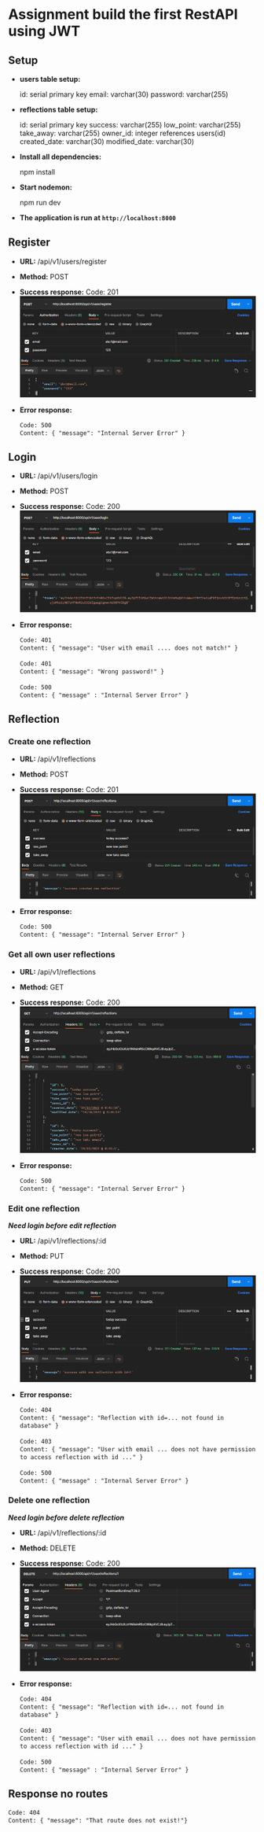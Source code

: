 # Assignment build the first RestAPI using JWT

## Setup

- **users table setup:**
  <The request typ>

  id: serial primary key
  email: varchar(30)
  password: varchar(255)

- **reflections table setup:**
  <The request typ>

  id: serial primary key
  success: varchar(255)
  low_point: varchar(255)
  take_away: varchar(255)
  owner_id: integer references users(id)
  created_date: varchar(30)
  modified_date: varchar(30)

- **Install all dependencies:**

  <The request typ>

  npm install

- **Start nodemon:**
  <The request type>

  npm run dev

- **The application is run at `http://localhost:8000`**

## Register

- **URL:**
  <The request type>
  /api/v1/users/register
- **Method:**
  <The request type>
  POST
- **Success response:**
  Code: 201
  ![response register success](https://github.com/fadlan7/final-project1/blob/main/screenshot/register.png)
- **Error response:**
  <The request type>

      Code: 500
      Content: { "message": "Internal Server Error" }

## Login

- **URL:**
  <The request type>
  /api/v1/users/login
- **Method:**
  <The request type>
  POST
- **Success response:**
  Code: 200
  ![response login success](https://github.com/fadlan7/final-project1/blob/main/screenshot/login.png)
- **Error response:**
  <The request type>

      Code: 401
      Content: { "message": "User with email .... does not match!" }

      Code: 401
      Content: { "message": "Wrong password!" }

      Code: 500
      Content: { "message" : "Internal Server Error" }

## Reflection

### Create one reflection

- **URL:**
  <The request type>
  /api/v1/reflections
- **Method:**
  <The request type>
  POST
- **Success response:**
  Code: 201
  ![response create success](https://github.com/fadlan7/final-project1/blob/main/screenshot/create%20one%20reflection2.png)
- **Error response:**
  <The request type>

      Code: 500
      Content: { "message": "Internal Server Error" }

### Get all own user reflections

- **URL:**
  <The request type>
  /api/v1/reflections
- **Method:**
  <The request type>
  GET
- **Success response:**
  Code: 200
  ![response get all own reflections success](https://github.com/fadlan7/final-project1/blob/main/screenshot/get%20all%20own%20reflection%20data.png)
- **Error response:**
  <The request type>

      Code: 500
      Content: { "message": "Internal Server Error" }

### Edit one reflection

**_Need login before edit reflection_**

- **URL:**
  <The request type>
  /api/v1/reflections/:id
- **Method:**
  <The request type>
  PUT
- **Success response:**
  Code: 200
  ![response edit reflection success](https://github.com/fadlan7/final-project1/blob/main/screenshot/edit%20one%20reflection2.png)
- **Error response:**
  <The request type>

      Code: 404
      Content: { "message": "Reflection with id=... not found in database" }

      Code: 403
      Content: { "message": "User with email ... does not have permission to access reflection with id ..." }

      Code: 500
      Content: { "message" : "Internal Server Error" }

### Delete one reflection

**_Need login before delete reflection_**

- **URL:**
  <The request type>
  /api/v1/reflections/:id
- **Method:**
  <The request type>
  DELETE
- **Success response:**
  Code: 200
  ![response delete reflection success](https://github.com/fadlan7/final-project1/blob/main/screenshot/delete%20one%20reflection.png)
- **Error response:**
  <The request type>

      Code: 404
      Content: { "message": "Reflection with id=... not found in database" }

      Code: 403
      Content: { "message": "User with email ... does not have permission to access reflection with id ..." }

      Code: 500
      Content: { "message" : "Internal Server Error" }

## Response no routes

<The request type>

    Code: 404
    Content: { "message": "That route does not exist!"}
